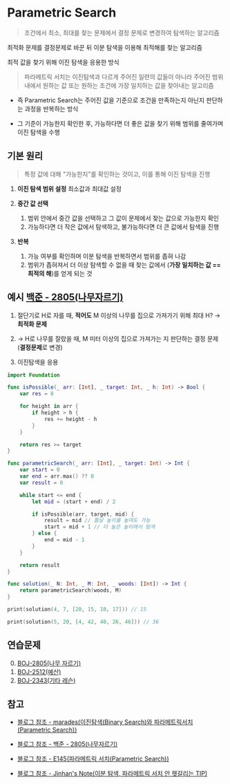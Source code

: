 # Parametric Search

> 조건에서 최소, 최대를 찾는 문제에서 결정 문제로 변경하여 탐색하는 알고리즘

최적화 문제를 결정문제로 바꾼 뒤 이분 탐색을 이용해 최적해를 찾는 알고리즘

최적 값을 찾기 위해 이진 탐색을 응용한 방식

> 파라메트릭 서치는 이진탐색과 다르게 주어진 일련의 값들이 아니라 주어진 범위 내에서 원하는 값 또는 원하는 조건에 가장 일치하는 값을 찾아내는 알고리즘

- 즉 Parametric Search는 주어진 값을 기준으로 조건을 만족하는지 아닌지 판단하는 과정을 반복하는 방식

- 그 기준이 가능한지 확인한 후, 가능하다면 더 좋은 값을 찾기 위해 범위를 줄여가며 이진 탐색을 수행

## 기본 원리

> 특정 값에 대해 "가능한지"를 확인하는 것이고, 이를 통해 이진 탐색을 진행

1. **이진 탐색 범위 설정**
   최소값과 최대값 설정
   <br/>

2. **중간 값 선택**

   1. 범위 안에서 중간 값을 선택하고 그 값이 문제에서 찾는 값으로 가능한지 확인
   2. 가능하다면 더 작은 값에서 탐색하고, 불가능하다면 더 큰 값에서 탐색을 진행
      <br/>

3. **반복**
   1. 가능 여부를 확인하며 이분 탐색을 반복하면서 범위를 좁혀 나감
   2. 범위가 좁혀져서 더 이상 탐색할 수 없을 때 찾는 값에서 (**가장 일치하는 값 == 최적의 해**)를 얻게 되는 것
      <br/>

## 예시 [백준 - 2805(나무자르기)](https://www.acmicpc.net/problem/2805)

1. 절단기로 H로 자를 때, **적어도** M 이상의 나무를 집으로 가져가기 위해 최대 H? -> **최적화 문제**
   <br/>

2. -> H로 나무를 잘랐을 때, M 미터 이상의 집으로 가져가는 지 판단하는 결정 문제 (**결정문제**로 변경)
   <br/>

3. 이진탐색을 응용
   <br/>

```swift
import Foundation

func isPossible(_ arr: [Int], _ target: Int, _ h: Int) -> Bool {
    var res = 0

    for height in arr {
        if height > h {
            res += height - h
        }
    }

    return res >= target
}

func parametricSearch(_ arr: [Int], _ target: Int) -> Int {
    var start = 0
    var end = arr.max() ?? 0
    var result = 0

    while start <= end {
        let mid = (start + end) / 2

        if isPossible(arr, target, mid) {
            result = mid // 톱날 높이를 높여도 가능
            start = mid + 1 // 더 높은 높이에서 탐색
        } else {
            end = mid - 1
        }
    }

    return result
}

func solution(_ N: Int, _ M: Int, _ woods: [Int]) -> Int {
    return parametricSearch(woods, M)
}

print(solution(4, 7, [20, 15, 10, 17])) // 15

print(solution(5, 20, [4, 42, 40, 26, 46])) // 36
```

## 연습문제

0. [BOJ-2805(나무 자르기)](https://www.acmicpc.net/problem/2805)
1. [BOJ-2512(예산)](https://www.acmicpc.net/problem/2512)
2. [BOJ-2343(기타 레슨)](https://www.acmicpc.net/problem/2343)

## 참고

- [블로그 참조 - marades(이진탐색(Binary Search)와 파라메트릭서치(Parametric Search))](https://marades.tistory.com/7)

- [블로그 참조 - 백준 - 2805(나무자르기)](https://data-flower.tistory.com/99)

- [블로그 참조 - E145(파라메트릭 서치(Parametric Search))](https://9327144.tistory.com/entry/%ED%8C%8C%EB%9D%BC%EB%A9%94%ED%8A%B8%EB%A6%AD-%EC%84%9C%EC%B9%98Parametric-Search)

- [블로그 참조 - Jinhan's Note(이분 탐색, 파라메트릭 서치 안 헷갈리는 TIP)](https://blog.naver.com/jinhan814/222156334908)
